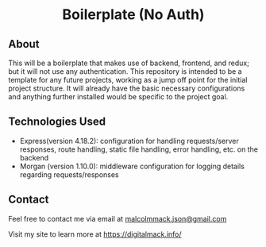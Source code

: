 <div align = "center">

# Boilerplate (No Auth)

</div>

## About

This will be a boilerplate that makes use of backend, frontend, and redux; but it will not use any authentication. This repository is intended to be a template for any future projects, working as a jump off point for the initial project structure. It will already have the basic necessary configurations and anything further installed would be specific to the project goal.

## Technologies Used

- Express(version 4.18.2): configuration for handling requests/server responses, route handling, static file handling, error handling, etc. on the backend
- Morgan (version 1.10.0): middleware configuration for logging details regarding requests/responses

## Contact

Feel free to contact me via email at malcolmmack.json@gmail.com

Visit my site to learn more at https://digitalmack.info/
